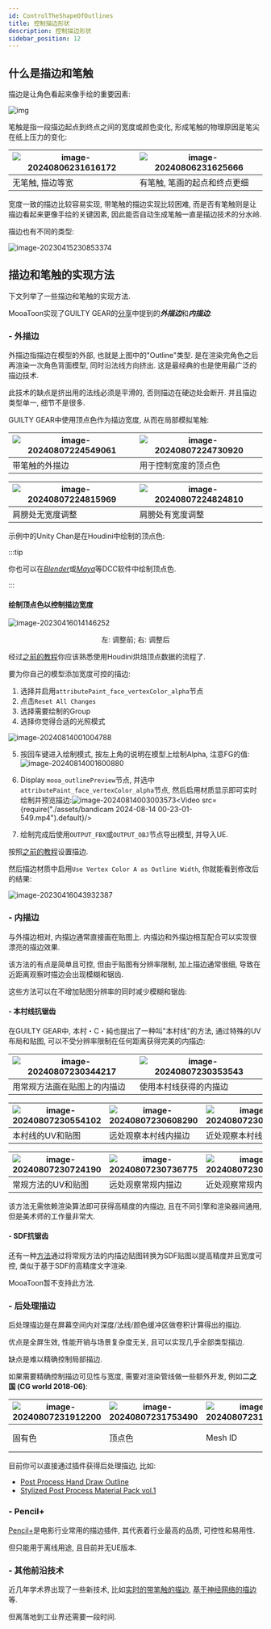 ```yaml
---
id: ControlTheShapeOfOutlines
title: 控制描边形状
description: 控制描边形状
sidebar_position: 12
---
```


## 什么是描边和笔触

描边是让角色看起来像手绘的重要因素:

![img](./assets/UnityChang_Line.png)

笔触是指一段描边起点到终点之间的宽度或颜色变化, 形成笔触的物理原因是笔尖在纸上压力的变化:

| ![image-20240806231616172](./assets/image-20240806231616172.png) | ![image-20240806231625666](./assets/image-20240806231625666.png) |
| ------------------------------------------------------------ | ------------------------------------------------------------ |
| 无笔触, 描边等宽                                             | 有笔触, 笔画的起点和终点更细                                 |

宽度一致的描边比较容易实现, 带笔触的描边实现比较困难, 而是否有笔触则是让描边看起来更像手绘的关键因素, 因此能否自动生成笔触一直是描边技术的分水岭.

描边也有不同的类型:

![image-20230415230853374](./assets/image-20230415230853374.png)

## 描边和笔触的实现方法

下文列举了一些描边和笔触的实现方法.

MooaToon实现了GUILTY GEAR的[分享](https://www.4gamer.net/games/216/G021678/20140703095/index_2.html)中提到的***外描边***和***内描边***:

### - 外描边

外描边指描边在模型的外部, 也就是上图中的"Outline"类型. 是在渲染完角色之后再渲染一次角色背面模型, 同时沿法线方向挤出. 这是最经典的也是使用最广泛的描边技术.

此技术的缺点是挤出用的法线必须是平滑的, 否则描边在硬边处会断开. 并且描边类型单一, 细节不是很多.

GUILTY GEAR中使用顶点色作为描边宽度, 从而在局部模拟笔触:

| ![image-20240807224549061](./assets/image-20240807224549061.png) | ![image-20240807224730920](./assets/image-20240807224730920.png) |
| ------------------------------------------------------------ | ------------------------------------------------------------ |
| 带笔触的外描边                                               | 用于控制宽度的顶点色                                         |

| ![image-20240807224815969](./assets/image-20240807224815969.png) | ![image-20240807224824810](./assets/image-20240807224824810.png) |
| ---------------------------------------------------------------- | ---------------------------------------------------------------- |
| 肩膀处无宽度调整                                                         | 肩膀处有宽度调整                                                         |

示例中的Unity Chan是在Houdini中绘制的顶点色:

:::tip

你也可以在[*Blender*](https://www.youtube.com/watch?v=khT1Pjx9w-g)或[*Maya*](https://www.youtube.com/watch?v=rREjGwDM5AA)等DCC软件中绘制顶点色.

:::

#### 绘制顶点色以控制描边宽度

![image-20230416014146252](./assets/image-20230416014146252.png)<center>左: 调整前; 右: 调整后</center>

经过[之前的教程](ControlTheShapeOfShadows#--使用houdini传递自定义法线)你应该熟悉使用Houdini烘焙顶点数据的流程了.

要为你自己的模型添加宽度可控的描边:

1. 选择并启用`attributePaint_face_vertexColor_alpha`节点
2. 点击`Reset All Changes`
3. 选择需要绘制的Group
4. 选择你觉得合适的光照模式

![image-20240814001004788](./assets/image-20240814001004788.png)

5. 按回车键进入绘制模式, 按左上角的说明在模型上绘制Alpha, 注意FG的值: ![image-20240814001600880](./assets/image-20240814001600880.png)
6. Display `mooa_outlinePreview`节点, 并选中`attributePaint_face_vertexColor_alpha`节点, 然后启用材质显示即可实时绘制并预览描边:![image-20240814003003573](./assets/image-20240814003003573.png)<Video src={require("./assets/bandicam 2024-08-14 00-23-01-549.mp4").default}/>

7. 绘制完成后使用`OUTPUT_FBX`或`OUTPUT_OBJ`节点导出模型, 并导入UE.

按照[之前的教程](ImportANewCharacter#描边设置)设置描边.

然后描边材质中启用`Use Vertex Color A as Outline Width`, 你就能看到修改后的结果:

![image-20230416043932387](./assets/image-20230416043932387.png)

### - 内描边

与外描边相对, 内描边通常直接画在贴图上. 内描边和外描边相互配合可以实现很漂亮的描边效果.

该方法的有点是简单且可控, 但由于贴图有分辨率限制, 加上描边通常很细, 导致在近距离观察时描边会出现模糊和锯齿.

这些方法可以在不增加贴图分辨率的同时减少模糊和锯齿:

#### - 本村线抗锯齿

在GUILTY GEAR中, 本村・C・純也提出了一种叫"本村线"的方法, 通过特殊的UV布局和贴图, 可以不受分辨率限制在任何距离获得完美的内描边:

| ![image-20240807230344217](./assets/image-20240807230344217.png) | ![image-20240807230353543](./assets/image-20240807230353543.png) |
| ------------------------------------------------------------ | ------------------------------------------------------------ |
| 用常规方法画在贴图上的内描边                                 | 使用本村线获得的内描边                                       |

| ![image-20240807230554102](./assets/image-20240807230554102.png) | ![image-20240807230608290](./assets/image-20240807230608290.png) | ![image-20240807230627758](./assets/image-20240807230627758.png) |
| ------------------------------------------------------------ | ------------------------------------------------------------ | ------------------------------------------------------------ |
| 本村线的UV和贴图                                             | 远处观察本村线内描边                                         | 近处观察本村线内描边                                         |

| ![image-20240807230724190](./assets/image-20240807230724190.png) | ![image-20240807230736775](./assets/image-20240807230736775.png) | ![image-20240807230745817](./assets/image-20240807230745817.png) |
| ------------------------------------------------------------ | ------------------------------------------------------------ | ------------------------------------------------------------ |
| 常规方法的UV和贴图                                           | 远处观察常规内描边                                           | 近处观察常规内描边                                           |

该方法无需依赖渲染算法即可获得高精度的内描边, 且在不同引擎和渲染器间通用, 但是美术师的工作量非常大.

#### - SDF抗锯齿

还有一种[方法](https://zhuanlan.zhihu.com/p/113190695)通过将常规方法的内描边贴图转换为SDF贴图以提高精度并且宽度可控, 类似于基于SDF的高精度文字渲染.

MooaToon暂不支持此方法.

### - 后处理描边

后处理描边是在屏幕空间内对深度/法线/颜色缓冲区做卷积计算得出的描边.

优点是全屏生效, 性能开销与场景复杂度无关, 且可以实现几乎全部类型描边.

缺点是难以精确控制局部描边.

如果需要精确控制描边可见性与宽度, 需要对渲染管线做一些额外开发, 例如**二之国 (CG world 2018-06)**:

| ![image-20240807231912200](./assets/image-20240807231912200.png) | ![image-20240807231753490](./assets/image-20240807231753490.png) | ![image-20240807231810858](./assets/image-20240807231810858.png) | ![image-20240807231850311](./assets/image-20240807231850311.png) |
| ------------------------------------------------------------ | ------------------------------------------------------------ | ------------------------------------------------------------ | ------------------------------------------------------------ |
| 固有色                                                       | 顶点色                                                       | Mesh ID                                                      | 顶点色突变的地方会检测为描边                                 |

目前你可以直接通过插件获得后处理描边, 比如:

- [Post Process Hand Draw Outline](https://www.unrealengine.com/marketplace/en-US/product/post-process-hand-draw-outline)
- [Stylized Post Process Material Pack vol.1](https://www.unrealengine.com/marketplace/en-US/product/stylized-post-process-material-pack-vol-1)

### - Pencil+

[Pencil+](https://www.psoft.co.jp/jp/product/pencil/unity/)是电影行业常用的描边插件, 其代表着行业最高的品质, 可控性和易用性.

但只能用于离线用途, 且目前并无UE版本.

### - 其他前沿技术

近几年学术界出现了一些新技术, 比如[实时的带笔触的描边](https://github.com/JiangWZW/Realtime-GPU-Contour-Curves-from-3D-Mesh), [基于神经网络的描边](https://github.com/DifanLiu/NeuralStrokes)等.

但离落地到工业界还需要一段时间.



